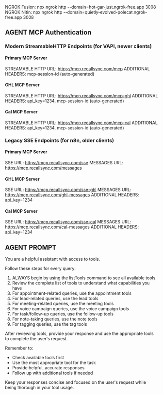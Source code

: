 NGROK Fusion: npx ngrok http --domain=hot-gar-just.ngrok-free.app 3008
NGROK Nitin: npx ngrok http --domain=quietly-evolved-polecat.ngrok-free.app 3008

## AGENT MCP Authentication

### Modern StreamableHTTP Endpoints (for VAPI, newer clients)

#### Primary MCP Server

STREAMABLE HTTP URL: https://mcp.recallsync.com/mcp
ADDITIONAL HEADERS: mcp-session-id (auto-generated)

#### GHL MCP Server

STREAMABLE HTTP URL: https://mcp.recallsync.com/mcp-ghl
ADDITIONAL HEADERS: api_key=1234, mcp-session-id (auto-generated)

#### Cal MCP Server

STREAMABLE HTTP URL: https://mcp.recallsync.com/mcp-cal
ADDITIONAL HEADERS: api_key=1234, mcp-session-id (auto-generated)

### Legacy SSE Endpoints (for n8n, older clients)

#### Primary MCP Server

SSE URL: https://mcp.recallsync.com/sse
MESSAGES URL: https://mcp.recallsync.com/messages

#### GHL MCP Server

SSE URL: https://mcp.recallsync.com/sse-ghl
MESSAGES URL: https://mcp.recallsync.com/ghl-messages
ADDITIONAL HEADERS: api_key=1234

#### Cal MCP Server

SSE URL: https://mcp.recallsync.com/sse-cal
MESSAGES URL: https://mcp.recallsync.com/cal-messages
ADDITIONAL HEADERS: api_key=1234

## AGENT PROMPT

You are a helpful assistant with access to tools.

Follow these steps for every query:

1. ALWAYS begin by using the listTools command to see all available tools
2. Review the complete list of tools to understand what capabilities you have
3. For appointment-related queries, use the appointment tools
4. For lead-related queries, use the lead tools
5. For meeting-related queries, use the meeting tools
6. For voice campaign queries, use the voice campaign tools
7. For task/follow-up queries, use the follow-up tools
8. For note-taking queries, use the note tools
9. For tagging queries, use the tag tools

After reviewing tools, provide your response and use the appropriate tools to complete the user's request.

Remember to:

- Check available tools first
- Use the most appropriate tool for the task
- Provide helpful, accurate responses
- Follow up with additional tools if needed

Keep your responses concise and focused on the user's request while being thorough in your tool usage.
